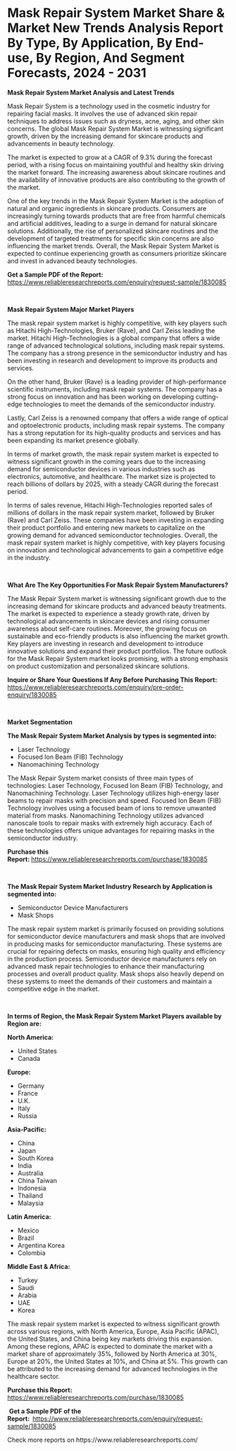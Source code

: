<p><h1>Mask Repair System Market Share & Market New Trends Analysis Report By Type, By Application, By End-use, By Region, And Segment Forecasts, 2024 - 2031</h1></p><p><strong>Mask Repair System Market Analysis and Latest Trends</strong></p>
<p><p>Mask Repair System is a technology used in the cosmetic industry for repairing facial masks. It involves the use of advanced skin repair techniques to address issues such as dryness, acne, aging, and other skin concerns. The global Mask Repair System Market is witnessing significant growth, driven by the increasing demand for skincare products and advancements in beauty technology.</p><p>The market is expected to grow at a CAGR of 9.3% during the forecast period, with a rising focus on maintaining youthful and healthy skin driving the market forward. The increasing awareness about skincare routines and the availability of innovative products are also contributing to the growth of the market.</p><p>One of the key trends in the Mask Repair System Market is the adoption of natural and organic ingredients in skincare products. Consumers are increasingly turning towards products that are free from harmful chemicals and artificial additives, leading to a surge in demand for natural skincare solutions. Additionally, the rise of personalized skincare routines and the development of targeted treatments for specific skin concerns are also influencing the market trends. Overall, the Mask Repair System Market is expected to continue experiencing growth as consumers prioritize skincare and invest in advanced beauty technologies.</p></p>
<p><strong>Get a Sample PDF of the Report:&nbsp;</strong> <a href="https://www.reliableresearchreports.com/enquiry/request-sample/1830085">https://www.reliableresearchreports.com/enquiry/request-sample/1830085</a></p>
<p>&nbsp;</p>
<p><strong>Mask Repair System Major Market Players</strong></p>
<p><p>The mask repair system market is highly competitive, with key players such as Hitachi High-Technologies, Bruker (Rave), and Carl Zeiss leading the market. Hitachi High-Technologies is a global company that offers a wide range of advanced technological solutions, including mask repair systems. The company has a strong presence in the semiconductor industry and has been investing in research and development to improve its products and services.</p><p>On the other hand, Bruker (Rave) is a leading provider of high-performance scientific instruments, including mask repair systems. The company has a strong focus on innovation and has been working on developing cutting-edge technologies to meet the demands of the semiconductor industry.</p><p>Lastly, Carl Zeiss is a renowned company that offers a wide range of optical and optoelectronic products, including mask repair systems. The company has a strong reputation for its high-quality products and services and has been expanding its market presence globally.</p><p>In terms of market growth, the mask repair system market is expected to witness significant growth in the coming years due to the increasing demand for semiconductor devices in various industries such as electronics, automotive, and healthcare. The market size is projected to reach billions of dollars by 2025, with a steady CAGR during the forecast period.</p><p>In terms of sales revenue, Hitachi High-Technologies reported sales of millions of dollars in the mask repair system market, followed by Bruker (Rave) and Carl Zeiss. These companies have been investing in expanding their product portfolio and entering new markets to capitalize on the growing demand for advanced semiconductor technologies. Overall, the mask repair system market is highly competitive, with key players focusing on innovation and technological advancements to gain a competitive edge in the industry.</p></p>
<p>&nbsp;</p>
<p><strong>What Are The Key Opportunities For Mask Repair System Manufacturers?</strong></p>
<p><p>The Mask Repair System market is witnessing significant growth due to the increasing demand for skincare products and advanced beauty treatments. The market is expected to experience a steady growth rate, driven by technological advancements in skincare devices and rising consumer awareness about self-care routines. Moreover, the growing focus on sustainable and eco-friendly products is also influencing the market growth. Key players are investing in research and development to introduce innovative solutions and expand their product portfolios. The future outlook for the Mask Repair System market looks promising, with a strong emphasis on product customization and personalized skincare solutions.</p></p>
<p><strong>Inquire or Share Your Questions If Any Before Purchasing This Report:</strong> <a href="https://www.reliableresearchreports.com/enquiry/pre-order-enquiry/1830085">https://www.reliableresearchreports.com/enquiry/pre-order-enquiry/1830085</a></p>
<p>&nbsp;</p>
<p><strong>Market Segmentation</strong></p>
<p><strong>The Mask Repair System Market Analysis by types is segmented into:</strong></p>
<p><ul><li>Laser Technology</li><li>Focused Ion Beam (FIB) Technology</li><li>Nanomachining Technology</li></ul></p>
<p><p>The Mask Repair System market consists of three main types of technologies: Laser Technology, Focused Ion Beam (FIB) Technology, and Nanomachining Technology. Laser Technology utilizes high-energy laser beams to repair masks with precision and speed. Focused Ion Beam (FIB) Technology involves using a focused beam of ions to remove unwanted material from masks. Nanomachining Technology utilizes advanced nanoscale tools to repair masks with extremely high accuracy. Each of these technologies offers unique advantages for repairing masks in the semiconductor industry.</p></p>
<p><strong>Purchase this Report:&nbsp;</strong><a href="https://www.reliableresearchreports.com/purchase/1830085">https://www.reliableresearchreports.com/purchase/1830085</a></p>
<p>&nbsp;</p>
<p><strong>The Mask Repair System Market Industry Research by Application is segmented into:</strong></p>
<p><ul><li>Semiconductor Device Manufacturers</li><li>Mask Shops</li></ul></p>
<p><p>The mask repair system market is primarily focused on providing solutions for semiconductor device manufacturers and mask shops that are involved in producing masks for semiconductor manufacturing. These systems are crucial for repairing defects on masks, ensuring high quality and efficiency in the production process. Semiconductor device manufacturers rely on advanced mask repair technologies to enhance their manufacturing processes and overall product quality. Mask shops also heavily depend on these systems to meet the demands of their customers and maintain a competitive edge in the market.</p></p>
<p>&nbsp;</p>
<p><strong>In terms of Region, the Mask Repair System Market Players available by Region are:</strong></p>
<p>
    <p> <strong> North America: </strong>
        <ul>
            <li>United States</li>
            <li>Canada</li>
        </ul>
        </p> 
    <p> <strong> Europe: </strong>
        <ul>
            <li>Germany</li>
            <li>France</li>
            <li>U.K.</li>
            <li>Italy</li>
            <li>Russia</li>
        </ul>
        </p> 
    <p> <strong> Asia-Pacific: </strong>
        <ul>
            <li>China</li>
            <li>Japan</li>
            <li>South Korea</li>
            <li>India</li>
            <li>Australia</li>
            <li>China Taiwan</li>
            <li>Indonesia</li>
            <li>Thailand</li>
            <li>Malaysia</li>
        </ul>
        </p> 
    <p> <strong> Latin America: </strong>
        <ul>
            <li>Mexico</li>
            <li>Brazil</li>
            <li>Argentina Korea</li>
            <li>Colombia</li>
        </ul>
        </p> 
    <p> <strong> Middle East & Africa: </strong>
        <ul>
            <li>Turkey</li>
            <li>Saudi</li>
            <li>Arabia</li>
            <li>UAE</li>
            <li>Korea</li>
        </ul>
    </p>
    </p>
<p><p>The mask repair system market is expected to witness significant growth across various regions, with North America, Europe, Asia Pacific (APAC), the United States, and China being key markets driving this expansion. Among these regions, APAC is expected to dominate the market with a market share of approximately 35%, followed by North America at 30%, Europe at 20%, the United States at 10%, and China at 5%. This growth can be attributed to the increasing demand for advanced technologies in the healthcare sector.</p></p>
<p><strong>Purchase this Report: </strong><a href="https://www.reliableresearchreports.com/purchase/1830085">https://www.reliableresearchreports.com/purchase/1830085</a></p>
<p>&nbsp;<strong>Get a Sample PDF of the Report:&nbsp;&nbsp;</strong><a href="https://www.reliableresearchreports.com/enquiry/request-sample/1830085">https://www.reliableresearchreports.com/enquiry/request-sample/1830085</a></p>
<p><strong></strong></p>
<p>Check more reports on https://www.reliableresearchreports.com/</p>